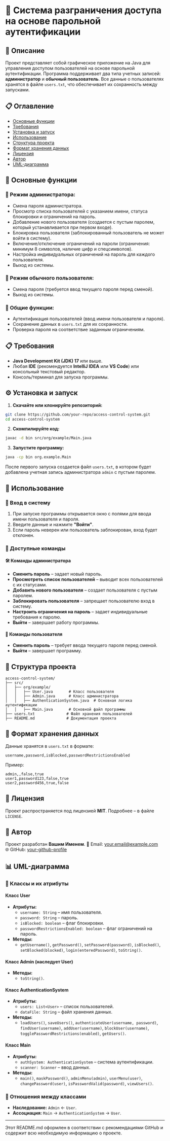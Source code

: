 # 📌 Система разграничения доступа на основе парольной аутентификации

## 📜 Описание
Проект представляет собой графическое приложение на Java для управления доступом пользователей на основе парольной аутентификации.
Программа поддерживает два типа учетных записей: **администратор** и **обычный пользователь**.
Все данные о пользователях хранятся в файле `users.txt`, что обеспечивает их сохранность между запусками.

## 📋 Оглавление
- [Основные функции](#-основные-функции)
- [Требования](#-требования)
- [Установка и запуск](#⚙️-установка-и-запуск)
- [Использование](#📖-использование)
- [Структура проекта](#📂-структура-проекта)
- [Формат хранения данных](#📝-формат-хранения-данных)
- [Лицензия](#📜-лицензия)
- [Автор](#👤-автор)
- [UML-диаграмма](#📊-uml-диаграмма)

## 🚀 Основные функции
### 🔹 Режим администратора:
- Смена пароля администратора.
- Просмотр списка пользователей с указанием имени, статуса блокировки и ограничений на пароль.
- Добавление нового пользователя (создается с пустым паролем, который устанавливается при первом входе).
- Блокировка пользователя (заблокированный пользователь не может войти в систему).
- Включение/отключение ограничений на пароли (ограничения: минимум 8 символов, наличие цифр и спецсимволов).
- Настройка индивидуальных ограничений на пароль для каждого пользователя.
- Выход из системы.

### 🔹 Режим обычного пользователя:
- Смена пароля (требуется ввод текущего пароля перед сменой).
- Выход из системы.

### 🔹 Общие функции:
- Аутентификация пользователей (ввод имени пользователя и пароля).
- Сохранение данных в `users.txt` для их сохранности.
- Проверка пароля на соответствие заданным ограничениям.

## 📋 Требования
- **Java Development Kit (JDK) 17** или выше.
- Любая **IDE** (рекомендуется **IntelliJ IDEA** или **VS Code**) или консольный текстовый редактор.
- Консоль/терминал для запуска программы.

## ⚙️ Установка и запуск
1. **Скачайте или клонируйте репозиторий:**
```sh
git clone https://github.com/your-repo/access-control-system.git
cd access-control-system
```
2. **Скомпилируйте код:**
```sh
javac -d bin src/org/example/Main.java
```
3. **Запустите программу:**
```sh
java -cp bin org.example.Main
```
После первого запуска создается файл `users.txt`, в котором будет добавлена учетная запись администратора `admin` с пустым паролем.

## 📖 Использование
### 🔹 Вход в систему
1. При запуске программы открывается окно с полями для ввода имени пользователя и пароля.
2. Введите данные и нажмите **"Войти"**.
3. Если пароль неверен или пользователь заблокирован, вход будет отклонен.

### 🔹 Доступные команды
#### 🛠 Команды администратора
- **Сменить пароль** – задает новый пароль.
- **Просмотреть список пользователей** – выводит всех пользователей с их статусами.
- **Добавить нового пользователя** – создает пользователя с пустым паролем.
- **Заблокировать пользователя** – запрещает пользователю вход в систему.
- **Настроить ограничения на пароль** – задает индивидуальные требования к паролю.
- **Выйти** – завершает работу программы.

#### 👤 Команды пользователя
- **Сменить пароль** – требует ввода текущего пароля перед сменой.
- **Выйти** – завершает программу.

## 📂 Структура проекта
```
access-control-system/
├── src/
│   ├── org/example/
│   │   ├── User.java       # Класс пользователя
│   │   ├── Admin.java      # Класс администратора
│   │   ├── AuthenticationSystem.java  # Основная логика аутентификации
│   │   ├── Main.java       # Основной файл программы
├── users.txt              # Файл хранения пользователей
├── README.md              # Документация проекта
```

## 📝 Формат хранения данных
Данные хранятся в `users.txt` в формате:
```
username,password,isBlocked,passwordRestrictionsEnabled
```
Пример:
```
admin,,false,true
user1,password123,false,true
user2,password456,true,false
```

## 📜 Лицензия
Проект распространяется под лицензией **MIT**. Подробнее – в файле `LICENSE`.

## 👤 Автор
Проект разработан **Вашим Именем**.
📧 Email: your.email@example.com  
🌐 GitHub: [your-github-profile](https://github.com/your-github-profile)

## 📊 UML-диаграмма
### 🔹 Классы и их атрибуты
#### **Класс User**
- **Атрибуты:**
  - `username: String` – имя пользователя.
  - `password: String` – пароль.
  - `isBlocked: boolean` – флаг блокировки.
  - `passwordRestrictionsEnabled: boolean` – флаг ограничений на пароль.
- **Методы:**
  - `getUsername()`, `getPassword()`, `setPassword(password)`, `isBlocked()`, `setBlocked(blocked)`, `login(enteredPassword)`, `toString()`.

#### **Класс Admin (наследует User)**
- **Методы:**
  - `toString()`.

#### **Класс AuthenticationSystem**
- **Атрибуты:**
  - `users: List<User>` – список пользователей.
  - `dataFile: String` – файл хранения данных.
- **Методы:**
  - `loadUsers()`, `saveUsers()`, `authenticateUser(username, password)`, `findUser(username)`, `addUser(username)`, `blockUser(username)`, `togglePasswordRestrictions(enabled)`, `getUsers()`.

#### **Класс Main**
- **Атрибуты:**
  - `authSystem: AuthenticationSystem` – система аутентификации.
  - `scanner: Scanner` – ввод данных.
- **Методы:**
  - `main()`, `maskPassword()`, `adminMenu(admin)`, `userMenu(user)`, `changePassword(user)`, `isPasswordValid(password)`, `viewUsers()`.

### 🔹 Отношения между классами
- **Наследование:** `Admin` ← `User`.
- **Ассоциация:** `Main` → `AuthenticationSystem` → `User`.

---

Этот README.md оформлен в соответствии с рекомендациями GitHub и содержит всю необходимую информацию о проекте.

